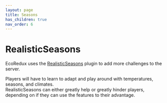 ```yaml
---
layout: page
title: Seasons
has_children: true
nav_order: 6
---
```


# RealisticSeasons
EcoRedux uses the [RealisticSeasons](https://wiki.realisticseasons.com/) plugin to add more challenges to the server.

Players will have to learn to adapt and play around with temperatures, seasons, and climates.\
RealisticSeasons can either greatly help or greatly hinder players, depending on if they can use the features to their advantage.